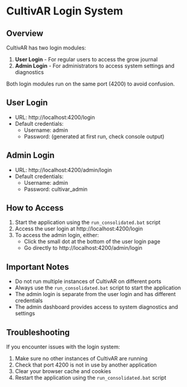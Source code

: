 # CultivAR Login System

## Overview

CultivAR has two login modules:

1. **User Login** - For regular users to access the grow journal
2. **Admin Login** - For administrators to access system settings and diagnostics

Both login modules run on the same port (4200) to avoid confusion.

## User Login

- URL: http://localhost:4200/login
- Default credentials:
  - Username: admin
  - Password: (generated at first run, check console output)

## Admin Login

- URL: http://localhost:4200/admin/login
- Default credentials:
  - Username: admin
  - Password: cultivar_admin

## How to Access

1. Start the application using the `run_consolidated.bat` script
2. Access the user login at http://localhost:4200/login
3. To access the admin login, either:
   - Click the small dot at the bottom of the user login page
   - Go directly to http://localhost:4200/admin/login

## Important Notes

- Do not run multiple instances of CultivAR on different ports
- Always use the `run_consolidated.bat` script to start the application
- The admin login is separate from the user login and has different credentials
- The admin dashboard provides access to system diagnostics and settings

## Troubleshooting

If you encounter issues with the login system:

1. Make sure no other instances of CultivAR are running
2. Check that port 4200 is not in use by another application
3. Clear your browser cache and cookies
4. Restart the application using the `run_consolidated.bat` script
